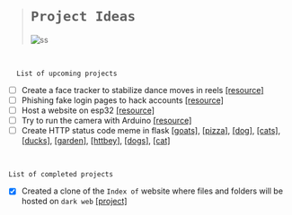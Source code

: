 ># `Project Ideas`
>
>![ss](https://httpcats.com/404.jpg)

<br>

      List of upcoming projects

- [ ] Create a face tracker to stabilize dance moves in reels [[resource]](https://www.geeksforgeeks.org/opencv-python-program-face-detection/)
- [ ] Phishing fake login pages to hack accounts [[resource]](https://www.peertechzpublications.com/articles/figures/TCSIT-6-140-g002.gif)
- [ ] Host a website on esp32 [[resource]](https://randomnerdtutorials.com/esp32-web-server-arduino-ide/)
- [ ] Try to run the camera with Arduino [[resource]](https://www.walmart.com/ip/Tebru-Camera-Module-DIY-Video-System-USB-Camera-Module-For-Raspberry/315911835)
- [ ] Create HTTP status code meme in flask [[goats]](https://httpgoats.com/404.jpg), [[pizza]](https://http.pizza/404.jpg), [[dog]](https://http.dog/404.jpg), [[cats]](https://httpcats.com/404.jpg), [[ducks]](https://httpducks.com/404.jpg), [[garden]](https://http.garden/404.jpg), [[httbey]](https://httbey.com/images/404.gif), [[dogs]](https://httpstatusdogs.com/img/404.jpg), [[cat]](https://http.cat/404.jpg)
      
<br>

    List of completed projects

- [x] Created a clone of the `Index of` website where files and folders will be hosted on `dark web` [[project]](https://github.com/imvickykumar999/Flask-XAMPP-Onion-Host/blob/92148a8b3877a00c7ac084303bda8daa0f1a0280/Projects/Index%20of/VicksTor.py#L2)
